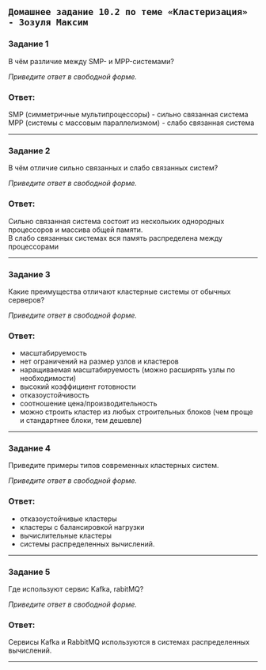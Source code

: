 ## `Домашнее задание 10.2 по теме «Кластеризация» - Зозуля Максим`
### Задание 1  

В чём различие между SMP- и MPP-системами?

*Приведите ответ в свободной форме.*  

### Ответ:  
SMP (cимметричные мультипроцессоры) - сильно связанная система  
MPP (системы с массовым параллелизмом) - слабо связанная система

---  

### Задание 2  

В чём отличие сильно связанных и слабо связанных систем?

*Приведите ответ в свободной форме.*  

### Ответ:  

Сильно связанная система состоит из нескольких однородных процессоров и массива общей памяти.  
В слабо связанных системах вся память распределена между процессорами  

---

### Задание 3  

Какие преимущества отличают кластерные системы от обычных серверов?

*Приведите ответ в свободной форме.*  

### Ответ:  

 * масштабируемость
 * нет ограничений на размер узлов и кластеров
 * наращиваемая масштабируемость (можно расширять узлы по необходимости)
 * высокий коэффициент готовности
 * отказоустойчивость
 * соотношение цена/производительность
 * можно строить кластер из любых строительных блоков (чем проще и стандартнее блоки, тем дешевле)  

---

### Задание 4

Приведите примеры типов современных кластерных систем.

*Приведите ответ в свободной форме.*  

### Ответ:  

* отказоустойчивые кластеры  
* кластеры с балансировкой нагрузки  
* вычислительные кластеры  
* системы распределенных вычислений.  

---

### Задание 5

Где используют сервис Kafka, rabitMQ?

*Приведите ответ в свободной форме.*  

### Ответ:  

Сервисы Kafka и RabbitMQ используются в системах распределенных вычислений.  

---
